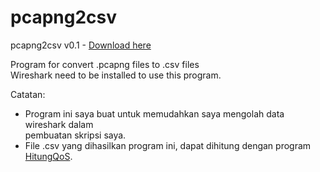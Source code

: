 # pcapng2csv
pcapng2csv v0.1 - [Download here]

Program for convert .pcapng files to .csv files  
Wireshark need to be installed to use this program.

Catatan:  
- Program ini saya buat untuk memudahkan saya mengolah data wireshark dalam  
  pembuatan skripsi saya.
- File .csv yang dihasilkan program ini, dapat dihitung dengan program [HitungQoS].

[Download here]: https://raw.githubusercontent.com/yasawibu/pcapng2csv/master/build/pcapng2csv-v0.1.zip
[HitungQoS]: https://github.com/yasawibu/HitungQoS
